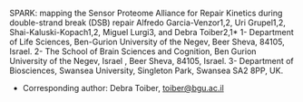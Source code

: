 SPARK: mapping the Sensor Proteome Alliance for Repair Kinetics during double-strand break (DSB) repair
Alfredo Garcia-Venzor1,2, Uri Grupel1,2, Shai-Kaluski-Kopach1,2, Miguel Lurgi3, and Debra Toiber2,1* 
1- Department of Life Sciences, Ben-Gurion University of the Negev, Beer Sheva, 84105, Israel. 
2- 
The School of Brain Sciences and Cognition, Ben Gurion University of the Negev, Israel
, Beer Sheva, 84105, Israel.
3- Department of Biosciences, Swansea University, Singleton Park, Swansea SA2 8PP, UK.

* Corresponding author: Debra Toiber, toiber@bgu.ac.il
